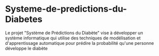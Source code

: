# Systeme-de-predictions-du-Diabetes


Le projet "Système de Prédictions du Diabète" vise à développer  un système informatique qui utilise des techniques de modélisation et d'apprentissage automatique pour prédire la probabilité qu'une personne développe le diabète
